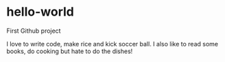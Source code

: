 # hello-world
First Github project

I love to write code, make rice and kick soccer ball. I also like to read some books, do cooking but hate to do the dishes! 
